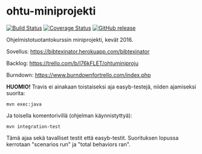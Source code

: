 # ohtu-miniprojekti
[![Build Status](https://travis-ci.org/Prokrastinaattorit/ohtu-miniprojekti.svg?branch=master)](https://travis-ci.org/Prokrastinaattorit/ohtu-miniprojekti) [![Coverage Status](
https://coveralls.io/repos/github/Prokrastinaattorit/ohtu-miniprojekti/badge.svg?branch=master
)](
https://coveralls.io/github/Prokrastinaattorit/ohtu-miniprojekti?branch=master
) 
[![GitHub release](https://img.shields.io/badge/release-sprint1-brightgreen.svg?style=flat)](https://github.com/Prokrastinaattorit/ohtu-miniprojekti/releases/latest)

Ohjelmistotuotantokurssin miniprojekti, kevät 2016.

Sovellus:  https://bibtexinator.herokuapp.com/bibtexinator

Backlog: https://trello.com/b/I76kFLET/ohtuminiproju

Burndown: https://www.burndownfortrello.com/index.php

**HUOMIO!** Travis ei ainakaan toistaiseksi aja easyb-testejä, niiden ajamiseksi suorita:
```
mvn exec:java
```
Ja toisella komentorivillä (ohjelman käynnistyttyä):
```
mvn integration-test
```
Tämä ajaa sekä tavalliset testit että easyb-testit. Suorituksen lopussa kerrotaan "scenarios run" ja "total behaviors ran".
